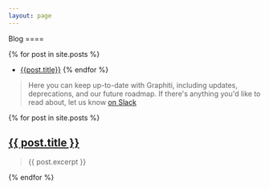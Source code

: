 ```yaml
---
layout: page
---
```


<div markdown="1" class="toc col-md-3">
Blog
====

{% for post in site.posts %}
  * [{{post.title}}]({{post.url}})
{% endfor %}

</div>

<div markdown="1" class="blog col-md-8">

> Here you can keep up-to-date with Graphiti, including updates,
> deprecations, and our future roadmap. If there's anything you'd like
> to read about, let us know [on Slack](https://join.slack.com/t/graphiti-api/shared_invite/enQtMjkyMTA3MDgxNTQzLTU5MDI4MDllNTEzOTE1Nzk0ZGJlNTcxZDYzMGY2ZTczMDY2OWZhM2RmNTU0YWNiOWZhZDhkMmU4MzQ5NzIyNWM)

{% for post in site.posts %}
  <h2><a href="{{post.url}}">{{ post.title }}</a></h2>
  <blockquote>{{ post.excerpt }}</blockquote>
{% endfor %}

</div>

<br />
<br />
<br />
<br />
<br />
<br />
<br />
<br />
<br />
<br />
<br />
<br />
<br />
<br />
<br />
<br />
<br />
<br />
<br />
<br />
<br />
<br />
<br />
<br />
<br />
<br />
<br />
<br />
<br />
<br />
